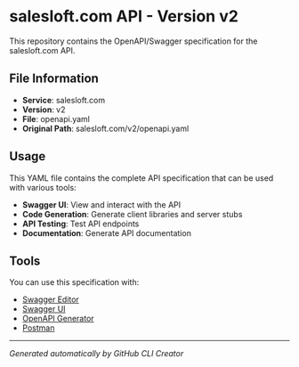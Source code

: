 # salesloft.com API - Version v2

This repository contains the OpenAPI/Swagger specification for the salesloft.com API.

## File Information

- **Service**: salesloft.com
- **Version**: v2
- **File**: openapi.yaml
- **Original Path**: salesloft.com/v2/openapi.yaml

## Usage

This YAML file contains the complete API specification that can be used with various tools:

- **Swagger UI**: View and interact with the API
- **Code Generation**: Generate client libraries and server stubs
- **API Testing**: Test API endpoints
- **Documentation**: Generate API documentation

## Tools

You can use this specification with:

- [Swagger Editor](https://editor.swagger.io/)
- [Swagger UI](https://swagger.io/tools/swagger-ui/)
- [OpenAPI Generator](https://openapi-generator.tech/)
- [Postman](https://www.postman.com/)

---

*Generated automatically by GitHub CLI Creator*
